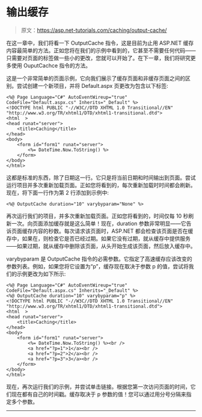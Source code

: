 # 输出缓存

> 原文：<https://asp.net-tutorials.com/caching/output-cache/>

在这一章中，我们将看一下 OutputCache 指令，这是目前为止用 ASP.NET 缓存内容最简单的方法。正如您将在我们的示例中看到的，它甚至不需要任何代码——只需要对页面的标签做一些小的更改，您就可以开始了。在下一章，我们将研究更多使用 OuputCachce 指令的方法。

这是一个非常简单的页面示例，它向我们展示了缓存页面和非缓存页面之间的区别。尝试创建一个新项目，并将 Default.aspx 页更改为包含以下标签:

```
<%@ Page Language="C#" AutoEventWireup="true"  CodeFile="Default.aspx.cs" Inherits="_Default" %>
<!DOCTYPE html PUBLIC "-//W3C//DTD XHTML 1.0 Transitional//EN" "http://www.w3.org/TR/xhtml1/DTD/xhtml1-transitional.dtd">
<html  >
<head runat="server">
    <title>Caching</title>
</head>
<body>
    <form id="form1" runat="server">
        <%= DateTime.Now.ToString() %>
    </form>
</body>
</html>
```

这都是标准的东西，除了日期这一行。它只是将当前日期和时间输出到页面。尝试运行项目并多次重新加载页面。正如您将看到的，每次重新加载时时间都会刷新。现在，将下面一行作为第 2 行添加到示例中:

```
<%@ OutputCache duration="10" varybyparam="None" %>
```

再次运行我们的项目，并多次重新加载页面。正如您将看到的，时间仅每 10 秒刷新一次。向页面添加缓存就是这么简单！现在，duration 参数非常明显——它告诉页面缓存内容的秒数。每次请求该页面时，ASP.NET 都会检查该页面是否在缓存中，如果在，则检查它是否已经过期。如果它没有过期，就从缓存中提供服务——如果过期，就从缓存中删除该页面，从头开始生成该页面，然后放入缓存中。

<input type="hidden" name="IL_IN_ARTICLE">

varybyparam 是 OutputCache 指令的必需参数。它指定了高速缓存应该改变的参数列表。例如，如果您将它设置为“p”，缓存现在取决于参数 p 的值，尝试将我们的示例更改为如下所示:

```
<%@ Page Language="C#" AutoEventWireup="true"  CodeFile="Default.aspx.cs" Inherits="_Default" %>
<%@ OutputCache duration="10" varybyparam="p" %>
<!DOCTYPE html PUBLIC "-//W3C//DTD XHTML 1.0 Transitional//EN" "http://www.w3.org/TR/xhtml1/DTD/xhtml1-transitional.dtd">
<html  >
<head runat="server">
    <title>Caching</title>
</head>
<body>
    <form id="form1" runat="server">
        <%= DateTime.Now.ToString() %><br />
        <a href="?p=1">1</a><br />
        <a href="?p=2">2</a><br />
        <a href="?p=3">3</a><br />
    </form>
</body>
</html>
```

现在，再次运行我们的示例，并尝试单击链接。根据您第一次访问页面的时间，它们现在都有自己的时间戳。缓存取决于 p 参数的值！您可以通过用分号分隔来指定多个参数。

* * *